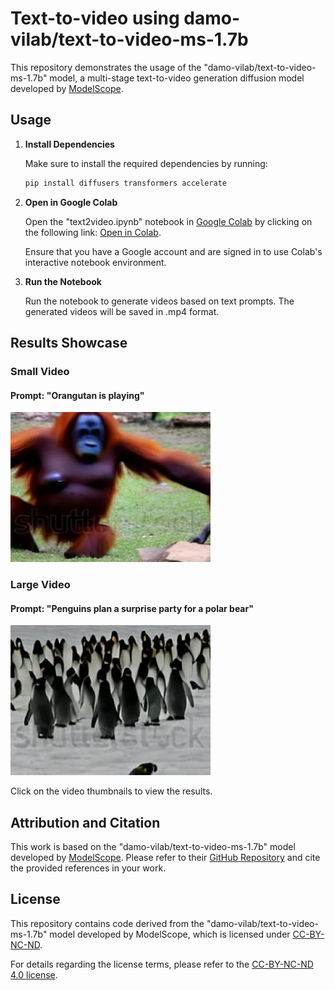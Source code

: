 # Text-to-video using damo-vilab/text-to-video-ms-1.7b

This repository demonstrates the usage of the "damo-vilab/text-to-video-ms-1.7b" model, a multi-stage text-to-video generation diffusion model developed by [ModelScope](https://github.com/modelscope/modelscope).

## Usage

1. **Install Dependencies**

   Make sure to install the required dependencies by running:

   ```bash
   pip install diffusers transformers accelerate
   ```

2. **Open in Google Colab**

   Open the "text2video.ipynb" notebook in [Google Colab](https://colab.research.google.com/) by clicking on the following link: [Open in Colab](link-to-colab-notebook).

   Ensure that you have a Google account and are signed in to use Colab's interactive notebook environment.

3. **Run the Notebook**

   Run the notebook to generate videos based on text prompts. The generated videos will be saved in .mp4 format.

## Results Showcase

### Small Video
#### Prompt: "Orangutan is playing"

<a href="videos/small_video.mp4">
  <img src="videos/thumbnail_small_video.png" width="320" height="240" alt="Small Video">
</a>

### Large Video
#### Prompt: "Penguins plan a surprise party for a polar bear"

<a href="videos/large_video.mp4">
  <img src="videos/thumbnail_large_video.png" width="320" height="240" alt="Large Video">
</a>

Click on the video thumbnails to view the results.

## Attribution and Citation

This work is based on the "damo-vilab/text-to-video-ms-1.7b" model developed by [ModelScope](https://github.com/modelscope/modelscope). Please refer to their [GitHub Repository](https://github.com/modelscope/modelscope) and cite the provided references in your work.

## License

This repository contains code derived from the "damo-vilab/text-to-video-ms-1.7b" model developed by ModelScope, which is licensed under [CC-BY-NC-ND](https://creativecommons.org/licenses/by-nc-nd/4.0/).

For details regarding the license terms, please refer to the [CC-BY-NC-ND 4.0 license](https://creativecommons.org/licenses/by-nc-nd/4.0/).
